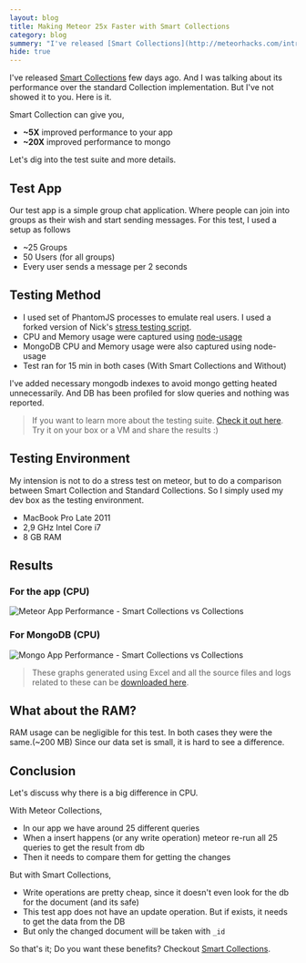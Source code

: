 ```yaml
---
layout: blog
title: Making Meteor 25x Faster with Smart Collections
category: blog
summery: "I've released [Smart Collections](http://meteorhacks.com/introducing-smart-collections.html) few days ago. And I was talking about its performance over the standard Collection implementation. But I've not showed it to you. Here is it."
hide: true
---
```


I've released [Smart Collections](http://meteorhacks.com/introducing-smart-collections.html) few days ago. And I was talking about its performance over the standard Collection implementation. But I've not showed it to you. Here is it.

Smart Collection can give you,

* **~5X** improved performance to your app
* **~20X** improved performance to mongo

Let's dig into the test suite and more details.

## Test App

Our test app is a simple group chat application. Where people can join into groups as their wish and start sending messages. For this test, I used a setup as follows

* ~25 Groups
* 50 Users (for all groups)
* Every user sends a message per 2 seconds 

## Testing Method

* I used set of PhantomJS processes to emulate real users. I used a forked version of Nick's [stress testing script](http://goo.gl/R4wHn).
* CPU and Memory usage were captured using [node-usage](https://github.com/arunoda/node-usage)
* MongoDB CPU and Memory usage were also captured using node-usage
* Test ran for 15 min in both cases (With Smart Collections and Without)

I've added necessary mongodb indexes to avoid mongo getting heated unnecessarily. And DB has been profiled for slow queries and nothing was reported.

> If you want to learn more about the testing suite. [Check it out here](https://github.com/arunoda/stress-test-meteor). Try it on your box or a VM and share the results :)

## Testing Environment 

My intension is not to do a stress test on meteor, but to do a comparison between Smart Collection and Standard Collections. So I simply used my dev box as the testing environment. 

* MacBook Pro Late 2011
* 2,9 GHz Intel Core i7
* 8 GB RAM

## Results 

### For the app (CPU)

![Meteor App Performance - Smart Collections vs Collections ](http://i.imgur.com/T8ySQ44.png)

### For MongoDB (CPU)
![Mongo App Performance - Smart Collections vs Collections](http://i.imgur.com/eiDY7QT.png)

> These graphs generated using Excel and all the source files and logs related to these can be [downloaded here](https://dl.dropboxusercontent.com/u/6826117/smart-collections-vs-collections.zip).

## What about the RAM?
RAM usage can be negligible for this test. In both cases they were the same.(~200 MB) Since our data set is small, it is hard to see a difference.

## Conclusion

Let's discuss why there is a big difference in CPU.

With Meteor Collections,

* In our app we have around 25 different queries
* When a insert happens (or any write operation) meteor re-run all 25 queries to get the result from db
* Then it needs to compare them for getting the changes

But with Smart Collections,

* Write operations are pretty cheap, since it doesn't even look for the db for the document (and its safe)
* This test app does not have an update operation. But if exists, it needs to get the data from the DB
* But only the changed document will be taken with `_id`

So that's it; Do you want these benefits? Checkout [Smart Collections](http://meteorhacks.com/introducing-smart-collections.html).


